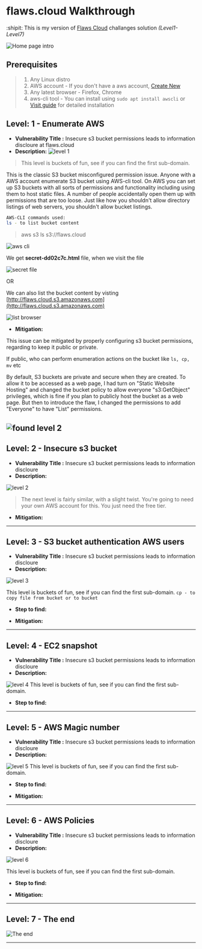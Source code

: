 # flaws.cloud Walkthrough
:shipit: This is my version of [Flaws Cloud](https://flaws.cloud) challanges solution *(Level1-Level7)* 

![Home page intro](./img/0.jpg)
## Prerequisites
 > 1. Any Linux distro
 > 2. AWS account -
 >   If you don't have a aws account, [Create New](https://portal.aws.amazon.com/billing/signup#/start/email)
 > 3. Any latest browser - Firefox, Chrome
 > 4. aws-cli tool - You can install using 
  > `sudo apt install awscli` or [Visit guide](https://docs.aws.amazon.com/cli/latest/userguide/getting-started-install.html) for detailed installation
  
## Level: 1 - Enumerate AWS
- **Vulnerability Title :** Insecure s3 bucket permissions leads to information discloure at flaws.cloud
- **Description:**
![level 1](./img/1.jpg)
>  This level is buckets of fun, see if you can find the first sub-domain.

This is the classic S3 bucket misconfigured permission issue. Anyone with a AWS account enumerate S3 bucket using AWS-cli tool.
On AWS you can set up S3 buckets with all sorts of permissions and functionality including using them to host static files. A number of people accidentally open them up with permissions that are too loose. Just like how you shouldn't allow directory listings of web servers, you shouldn't allow bucket listings. 

```bash
AWS-CLI commands used:
ls - to list bucket content
```

> aws s3 ls s3://flaws.cloud

![aws cli](./img/1-0.jpg)

We get **secret-dd02c7c.html** file, when we visit the file

![secret file](./img/1-2.jpg)

OR

We can also list the bucket content by visting [http://flaws.cloud.s3.amazonaws.com](http://flaws.cloud.s3.amazonaws.com)

![list browser](./img/1-1.jpg)

- **Mitigation:**

This issue can be mitigated by properly configuring s3 bucket permissions, regarding to keep it public or private.

If public, who can perform enumeration actions on the bucket like `ls, cp, mv` etc

By default, S3 buckets are private and secure when they are created. To allow it to be accessed as a web page, I had turn on "Static Website Hosting" and changed the bucket policy to allow everyone "s3:GetObject" privileges, which is fine if you plan to publicly host the bucket as a web page. But then to introduce the flaw, I changed the permissions to add "Everyone" to have "List" permissions.

![found level 2](./img/1-2.jpg)
---

## Level: 2 - Insecure s3 bucket 
- **Vulnerability Title :** Insecure s3 bucket permissions leads to information discloure
- **Description:**
 
![level 2](./img/2.0.jpg)
  > The next level is fairly similar, with a slight twist. You're going to need your own AWS account for this. You just need the free tier. 




- **Mitigation:**

---

## Level: 3 - S3 bucket authentication AWS users 
- **Vulnerability Title :** Insecure s3 bucket permissions leads to information discloure
- **Description:**

![level 3](./img/3.0.jpg)
  
  This level is buckets of fun, see if you can find the first sub-domain.
`
cp - to copy file from bucket or to bucket
`

- **Step to find:** 

  
- **Mitigation:**

---

## Level: 4 - EC2 snapshot
- **Vulnerability Title :** Insecure s3 bucket permissions leads to information discloure
- **Description:**

![level 4](./img/4.jpg)
  This level is buckets of fun, see if you can find the first sub-domain.

- **Step to find:** 

---

## Level: 5 - AWS Magic number
- **Vulnerability Title :** Insecure s3 bucket permissions leads to information discloure
- **Description:**

![level 5](./img/5-1.jpg)
  This level is buckets of fun, see if you can find the first sub-domain.

- **Step to find:** 

  
- **Mitigation:**

---

## Level: 6 - AWS Policies
- **Vulnerability Title :** Insecure s3 bucket permissions leads to information discloure
- **Description:**

![level 6](./img/6-0.jpg)

  This level is buckets of fun, see if you can find the first sub-domain.

- **Step to find:** 

  
- **Mitigation:**

---

## Level: 7 - The end
![The end](/img/6-7.jpg)

---
